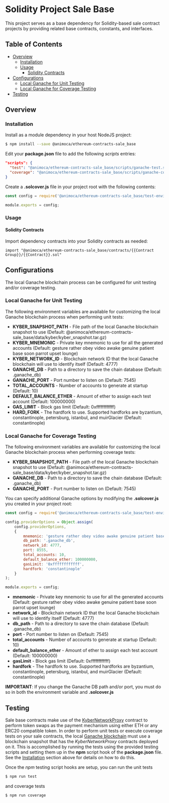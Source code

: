 # Solidity Project Sale Base

This project serves as a base dependency for Solidity-based sale contract projects by providing related base contracts, constants, and interfaces.


## Table of Contents

- [Overview](#overview)
  * [Installation](#installation)
  * [Usage](#usage)
    - [Solidity Contracts](#solidity-contracts)
- [Configurations](#configurations)
  * [Local Ganache for Unit Testing](#local-ganache-for-unit-testing)
  * [Local Ganache for Coverage Testing](#local-ganache-for-coverage-testing)
- [Testing](#testing)


## Overview


### Installation

Install as a module dependency in your host NodeJS project:

```bash
$ npm install --save @animoca/ethereum-contracts-sale_base
```


Edit your **package.json** file to add the following _scripts_ entries:

```json
"scripts": {
  "test": "@animoca/ethereum-contracts-sale_base/scripts/ganache-test.sh",
  "coverage": "@animoca/ethereum-contracts-sale_base/scripts/ganache-coverage.sh"
}
```


Create a **.solcover.js** file in your project root with the following contents:

```javascript
const config = require('@animoca/ethereum-contracts-sale_base/test-environment.config');

module.exports = config;
```


### Usage

#### Solidity Contracts

Import dependency contracts into your Solidity contracts as needed:

```solidity
import "@animoca/ethereum-contracts-sale_base/contracts/{{Contract Group}}/{{Contract}}.sol"
```


## Configurations

The local Ganache blockchain process can be configured for unit testing and/or coverage testing.


### Local Ganache for Unit Testing

The following environment variables are available for customizing the local Ganache blockchain process when performing unit tests:

* **KYBER_SNAPSHOT_PATH** - File path of the local Ganache blockchain snapshot to use (Default: @animoca/ethereum-contracts-sale_base/data/kyber/kyber_snapshot.tar.gz)
* **KYBER_MNEMONIC** - Private key mnemonic to use for all the generated accounts (Default: gesture rather obey video awake genuine patient base soon parrot upset lounge)
* **KYBER_NETWORK_ID** - Blockchain network ID that the local Ganache blockchain will use to identify itself (Default: 4777)
* **GANACHE_DB** - Path to a directory to save the chain database (Default: .ganache_db)
* **GANACHE_PORT** - Port number to listen on (Default: 7545)
* **TOTAL_ACCOUNTS** - Number of accounts to generate at startup (Default: 10)
* **DEFAULT_BALANCE_ETHER** - Amount of ether to assign each test account (Default: 100000000)
* **GAS_LIMIT** - Block gas limit (Default: 0xffffffffffff)
* **HARD_FORK** - The hardfork to use. Supported hardforks are byzantium, constantinople, petersburg, istanbul, and muirGlacier (Default: constantinople)


### Local Ganache for Coverage Testing

The following environment variables are available for customizing the local Ganache blockchain process when performing coverage tests:

* **KYBER_SNAPSHOT_PATH** - File path of the local Ganache blockchain snapshot to use (Default: @animoca/ethereum-contracts-sale_base/data/kyber/kyber_snapshot.tar.gz)
* **GANACHE_DB** - Path to a directory to save the chain database (Default: .ganache_db)
* **GANACHE_PORT** - Port number to listen on (Default: 7545)


You can specify additional Ganache options by modifying the **.solcover.js** you created in your project root:

```javascript
const config = require('@animoca/ethereum-contracts-sale_base/test-environment.config');

config.providerOptions = Object.assign(
    config.providerOptions,
    {
        mnemonic: 'gesture rather obey video awake genuine patient base soon parrot upset lounge',
        db_path: '.ganache_db',
        network_id: 4777,
        port: 8555,
        total_accounts: 10,
        default_balance_ether: 100000000,
        gasLimit: '0xffffffffffff',
        hardfork: 'constantinople'
    }
);

module.exports = config;
```


* **mnemonic** - Private key mnemonic to use for all the generated accounts (Default: gesture rather obey video awake genuine patient base soon parrot upset lounge)
* **network_id** - Blockchain network ID that the local Ganache blockchain will use to identify itself (Default: 4777)
* **db_path** - Path to a directory to save the chain database (Default: .ganache_db)
* **port** - Port number to listen on (Default: 7545)
* **total_accounts** - Number of accounts to generate at startup (Default: 10)
* **default_balance_ether** - Amount of ether to assign each test account (Default: 100000000)
* **gasLimit** - Block gas limit (Default: 0xffffffffffff)
* **hardfork** - The hardfork to use. Supported hardforks are byzantium, constantinople, petersburg, istanbul, and muirGlacier (Default: constantinople)


**IMPORTANT**: If you change the Ganache DB path and/or port, you must do so in both the environment variable and **.solcover.js**


## Testing

Sale base contracts make use of the [KyberNetworkProxy](https://developer.kyber.network/docs/API_ABI-KyberNetworkProxy/) contract to perform token swaps as the payment mechanism using either ETH or any ERC20 compatible token. In order to perform unit tests or execute coverage tests on your sale contracts, the local [Ganache blockchain](https://github.com/trufflesuite/ganache-core) must use a blockchain snapshot that has the _KyberNetworkProxy_ contracts deployed on it. This is accomplished by running the tests using the provided testing scripts and setting them up in the **npm** script hook of the **package.json** file. See the [Installation](#installation) section above for details on how to do this.


Once the _npm_ testing script hooks are setup, you can run the unit tests

```bash
$ npm run test
```


and coverage tests

```bash
$ npm run coverage
```

